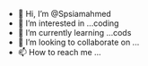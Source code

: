 - 👋 Hi, I’m @Spsiamahmed
- 👀 I’m interested in ...coding 
- 🌱 I’m currently learning ...cods
- 💞️ I’m looking to collaborate on ...
- 📫 How to reach me ...

<!---
Spsiamahmed/Spsiamahmed is a ✨ special ✨ repository because its `README.md` (this file) appears on your GitHub profile.
You can click the Preview link to take a look at your changes.
--->
